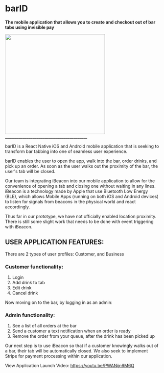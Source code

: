 # barID
**The mobile application that allows you to create and checkout out of bar tabs using invisible pay**

<img src="https://github.com/mobolaji89/barID/blob/master/barID.png" width="326">
__________________________________________

barID is a React Native iOS and Android mobile application that is seeking to transform bar tabbing into one of seamless user experience.

barID enables the user to open the app, walk into the bar, order drinks, and pick up an order. As soon as the user walks out the proximity of the bar, the user's tab will be closed.

Our team is integrating iBeacon into our mobile application to allow for the convenience of opening a tab and closing one without waiting in any lines. iBeacon is a technology made by Apple that use Bluetooth Low Energy (BLE), which allows Mobile Apps (running on both iOS and Android devices) to listen for signals from beacons in the physical world and react accordingly.

Thus far in our prototype, we have not officially enabled location proximity. There is still some slight work that needs to be done with event triggering with iBeacon.

## USER APPLICATION FEATURES:
There are 2 types of user profiles: Customer, and Business

### Customer functionality:
1. Login
2. Add drink to tab
3. Edit drink
4. Cancel drink

Now moving on to the bar, by logging in as an admin:

### Admin functionality:
1. See a list of all orders at the bar
2. Send a customer a text notification when an order is ready 
3. Remove the order from your queue, after the drink has been picked up

Our next step is to use iBeacon so that if a customer knowingly walks out of a bar, their tab will be automatically closed. We also seek to implement Stripe for payment processing within our application.

View Application Launch Video: https://youtu.be/PWANijn6M6Q

